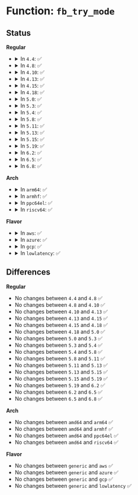 # Function: <code>fb_try_mode</code>

## Status
<b>Regular</b>
<ul>
<li>
<details>
<summary>In <code>4.4</code>: ✅</summary>

```c
int fb_try_mode(struct fb_var_screeninfo *var, struct fb_info *info, const struct fb_videomode *mode, unsigned int bpp);
```

**Collision:** Unique Static

**Inline:** No

**Transformation:** False

**Instances:**

```
In drivers/video/fbdev/core/modedb.c (ffffffff81471e50)
Location: drivers/video/fbdev/core/modedb.c:599
Inline: False
Direct callers:
  - drivers/video/fbdev/core/modedb.c:fb_find_mode
  - drivers/video/fbdev/core/modedb.c:fb_find_mode
  - drivers/video/fbdev/core/modedb.c:fb_find_mode
  - drivers/video/fbdev/core/modedb.c:fb_find_mode
  - drivers/video/fbdev/core/modedb.c:fb_find_mode
  - drivers/video/fbdev/core/modedb.c:fb_find_mode
  - drivers/video/fbdev/core/modedb.c:fb_find_mode
  - drivers/video/fbdev/core/modedb.c:fb_find_mode
```
**Symbols:**

```
ffffffff81471e50-ffffffff81471eea: fb_try_mode (STB_LOCAL)
```
</details>
</li>
<li>
<details>
<summary>In <code>4.8</code>: ✅</summary>

```c
int fb_try_mode(struct fb_var_screeninfo *var, struct fb_info *info, const struct fb_videomode *mode, unsigned int bpp);
```

**Collision:** Unique Static

**Inline:** No

**Transformation:** False

**Instances:**

```
In drivers/video/fbdev/core/modedb.c (ffffffff814c0310)
Location: drivers/video/fbdev/core/modedb.c:599
Inline: False
Direct callers:
  - drivers/video/fbdev/core/modedb.c:fb_find_mode
  - drivers/video/fbdev/core/modedb.c:fb_find_mode
  - drivers/video/fbdev/core/modedb.c:fb_find_mode
  - drivers/video/fbdev/core/modedb.c:fb_find_mode
  - drivers/video/fbdev/core/modedb.c:fb_find_mode
  - drivers/video/fbdev/core/modedb.c:fb_find_mode
  - drivers/video/fbdev/core/modedb.c:fb_find_mode
  - drivers/video/fbdev/core/modedb.c:fb_find_mode
```
**Symbols:**

```
ffffffff814c0310-ffffffff814c03aa: fb_try_mode (STB_LOCAL)
```
</details>
</li>
<li>
<details>
<summary>In <code>4.10</code>: ✅</summary>

```c
int fb_try_mode(struct fb_var_screeninfo *var, struct fb_info *info, const struct fb_videomode *mode, unsigned int bpp);
```

**Collision:** Unique Static

**Inline:** No

**Transformation:** False

**Instances:**

```
In drivers/video/fbdev/core/modedb.c (ffffffff814e2300)
Location: drivers/video/fbdev/core/modedb.c:599
Inline: False
Direct callers:
  - drivers/video/fbdev/core/modedb.c:fb_find_mode
  - drivers/video/fbdev/core/modedb.c:fb_find_mode
  - drivers/video/fbdev/core/modedb.c:fb_find_mode
  - drivers/video/fbdev/core/modedb.c:fb_find_mode
  - drivers/video/fbdev/core/modedb.c:fb_find_mode
  - drivers/video/fbdev/core/modedb.c:fb_find_mode
  - drivers/video/fbdev/core/modedb.c:fb_find_mode
  - drivers/video/fbdev/core/modedb.c:fb_find_mode
```
**Symbols:**

```
ffffffff814e2300-ffffffff814e239a: fb_try_mode (STB_LOCAL)
```
</details>
</li>
<li>
<details>
<summary>In <code>4.13</code>: ✅</summary>

```c
int fb_try_mode(struct fb_var_screeninfo *var, struct fb_info *info, const struct fb_videomode *mode, unsigned int bpp);
```

**Collision:** Unique Static

**Inline:** No

**Transformation:** False

**Instances:**

```
In drivers/video/fbdev/core/modedb.c (ffffffff814ee030)
Location: drivers/video/fbdev/core/modedb.c:599
Inline: False
Direct callers:
  - drivers/video/fbdev/core/modedb.c:fb_find_mode
  - drivers/video/fbdev/core/modedb.c:fb_find_mode
  - drivers/video/fbdev/core/modedb.c:fb_find_mode
  - drivers/video/fbdev/core/modedb.c:fb_find_mode
  - drivers/video/fbdev/core/modedb.c:fb_find_mode
  - drivers/video/fbdev/core/modedb.c:fb_find_mode
  - drivers/video/fbdev/core/modedb.c:fb_find_mode
  - drivers/video/fbdev/core/modedb.c:fb_find_mode
  - drivers/video/fbdev/core/modedb.c:fb_find_mode
```
**Symbols:**

```
ffffffff814ee030-ffffffff814ee0c6: fb_try_mode (STB_LOCAL)
```
</details>
</li>
<li>
<details>
<summary>In <code>4.15</code>: ✅</summary>

```c
int fb_try_mode(struct fb_var_screeninfo *var, struct fb_info *info, const struct fb_videomode *mode, unsigned int bpp);
```

**Collision:** Unique Static

**Inline:** No

**Transformation:** False

**Instances:**

```
In drivers/video/fbdev/core/modedb.c (ffffffff81522bb0)
Location: drivers/video/fbdev/core/modedb.c:599
Inline: False
Direct callers:
  - drivers/video/fbdev/core/modedb.c:fb_find_mode
  - drivers/video/fbdev/core/modedb.c:fb_find_mode
  - drivers/video/fbdev/core/modedb.c:fb_find_mode
  - drivers/video/fbdev/core/modedb.c:fb_find_mode
  - drivers/video/fbdev/core/modedb.c:fb_find_mode
  - drivers/video/fbdev/core/modedb.c:fb_find_mode
  - drivers/video/fbdev/core/modedb.c:fb_find_mode
  - drivers/video/fbdev/core/modedb.c:fb_find_mode
  - drivers/video/fbdev/core/modedb.c:fb_find_mode
```
**Symbols:**

```
ffffffff81522bb0-ffffffff81522c49: fb_try_mode (STB_LOCAL)
```
</details>
</li>
<li>
<details>
<summary>In <code>4.18</code>: ✅</summary>

```c
int fb_try_mode(struct fb_var_screeninfo *var, struct fb_info *info, const struct fb_videomode *mode, unsigned int bpp);
```

**Collision:** Unique Static

**Inline:** No

**Transformation:** False

**Instances:**

```
In drivers/video/fbdev/core/modedb.c (ffffffff81558840)
Location: drivers/video/fbdev/core/modedb.c:599
Inline: False
Direct callers:
  - drivers/video/fbdev/core/modedb.c:fb_find_mode
  - drivers/video/fbdev/core/modedb.c:fb_find_mode
  - drivers/video/fbdev/core/modedb.c:fb_find_mode
  - drivers/video/fbdev/core/modedb.c:fb_find_mode
  - drivers/video/fbdev/core/modedb.c:fb_find_mode
  - drivers/video/fbdev/core/modedb.c:fb_find_mode
  - drivers/video/fbdev/core/modedb.c:fb_find_mode
  - drivers/video/fbdev/core/modedb.c:fb_find_mode
  - drivers/video/fbdev/core/modedb.c:fb_find_mode
```
**Symbols:**

```
ffffffff81558840-ffffffff815588d7: fb_try_mode (STB_LOCAL)
```
</details>
</li>
<li>
<details>
<summary>In <code>5.0</code>: ✅</summary>

```c
int fb_try_mode(struct fb_var_screeninfo *var, struct fb_info *info, const struct fb_videomode *mode, unsigned int bpp);
```

**Collision:** Unique Static

**Inline:** No

**Transformation:** False

**Instances:**

```
In drivers/video/fbdev/core/modedb.c (ffffffff815701d0)
Location: drivers/video/fbdev/core/modedb.c:599
Inline: False
Direct callers:
  - drivers/video/fbdev/core/modedb.c:fb_find_mode
  - drivers/video/fbdev/core/modedb.c:fb_find_mode
  - drivers/video/fbdev/core/modedb.c:fb_find_mode
  - drivers/video/fbdev/core/modedb.c:fb_find_mode
  - drivers/video/fbdev/core/modedb.c:fb_find_mode
  - drivers/video/fbdev/core/modedb.c:fb_find_mode
  - drivers/video/fbdev/core/modedb.c:fb_find_mode
  - drivers/video/fbdev/core/modedb.c:fb_find_mode
  - drivers/video/fbdev/core/modedb.c:fb_find_mode
```
**Symbols:**

```
ffffffff815701d0-ffffffff81570267: fb_try_mode (STB_LOCAL)
```
</details>
</li>
<li>
<details>
<summary>In <code>5.3</code>: ✅</summary>

```c
int fb_try_mode(struct fb_var_screeninfo *var, struct fb_info *info, const struct fb_videomode *mode, unsigned int bpp);
```

**Collision:** Unique Static

**Inline:** No

**Transformation:** False

**Instances:**

```
In drivers/video/fbdev/core/modedb.c (ffffffff815a0650)
Location: drivers/video/fbdev/core/modedb.c:599
Inline: False
Direct callers:
  - drivers/video/fbdev/core/modedb.c:fb_find_mode
  - drivers/video/fbdev/core/modedb.c:fb_find_mode
  - drivers/video/fbdev/core/modedb.c:fb_find_mode
  - drivers/video/fbdev/core/modedb.c:fb_find_mode
  - drivers/video/fbdev/core/modedb.c:fb_find_mode
  - drivers/video/fbdev/core/modedb.c:fb_find_mode
  - drivers/video/fbdev/core/modedb.c:fb_find_mode
  - drivers/video/fbdev/core/modedb.c:fb_find_mode
  - drivers/video/fbdev/core/modedb.c:fb_find_mode
```
**Symbols:**

```
ffffffff815a0650-ffffffff815a06e7: fb_try_mode (STB_LOCAL)
```
</details>
</li>
<li>
<details>
<summary>In <code>5.4</code>: ✅</summary>

```c
int fb_try_mode(struct fb_var_screeninfo *var, struct fb_info *info, const struct fb_videomode *mode, unsigned int bpp);
```

**Collision:** Unique Static

**Inline:** No

**Transformation:** False

**Instances:**

```
In drivers/video/fbdev/core/modedb.c (ffffffff815c14d0)
Location: drivers/video/fbdev/core/modedb.c:542
Inline: False
Direct callers:
  - drivers/video/fbdev/core/modedb.c:fb_find_mode
  - drivers/video/fbdev/core/modedb.c:fb_find_mode
  - drivers/video/fbdev/core/modedb.c:fb_find_mode
  - drivers/video/fbdev/core/modedb.c:fb_find_mode
  - drivers/video/fbdev/core/modedb.c:fb_find_mode
  - drivers/video/fbdev/core/modedb.c:fb_find_mode
  - drivers/video/fbdev/core/modedb.c:fb_find_mode
  - drivers/video/fbdev/core/modedb.c:fb_find_mode
  - drivers/video/fbdev/core/modedb.c:fb_find_mode
```
**Symbols:**

```
ffffffff815c14d0-ffffffff815c1567: fb_try_mode (STB_LOCAL)
```
</details>
</li>
<li>
<details>
<summary>In <code>5.8</code>: ✅</summary>

```c
int fb_try_mode(struct fb_var_screeninfo *var, struct fb_info *info, const struct fb_videomode *mode, unsigned int bpp);
```

**Collision:** Unique Static

**Inline:** No

**Transformation:** False

**Instances:**

```
In drivers/video/fbdev/core/modedb.c (ffffffff8166b840)
Location: drivers/video/fbdev/core/modedb.c:542
Inline: False
Direct callers:
  - drivers/video/fbdev/core/modedb.c:fb_find_mode
  - drivers/video/fbdev/core/modedb.c:fb_find_mode
  - drivers/video/fbdev/core/modedb.c:fb_find_mode
  - drivers/video/fbdev/core/modedb.c:fb_find_mode
  - drivers/video/fbdev/core/modedb.c:fb_find_mode
  - drivers/video/fbdev/core/modedb.c:fb_find_mode
  - drivers/video/fbdev/core/modedb.c:fb_find_mode
  - drivers/video/fbdev/core/modedb.c:fb_find_mode
  - drivers/video/fbdev/core/modedb.c:fb_find_mode
```
**Symbols:**

```
ffffffff8166b840-ffffffff8166b8e1: fb_try_mode (STB_LOCAL)
```
</details>
</li>
<li>
<details>
<summary>In <code>5.11</code>: ✅</summary>

```c
int fb_try_mode(struct fb_var_screeninfo *var, struct fb_info *info, const struct fb_videomode *mode, unsigned int bpp);
```

**Collision:** Unique Static

**Inline:** No

**Transformation:** False

**Instances:**

```
In drivers/video/fbdev/core/modedb.c (ffffffff8168c190)
Location: drivers/video/fbdev/core/modedb.c:542
Inline: False
Direct callers:
  - drivers/video/fbdev/core/modedb.c:fb_find_mode
  - drivers/video/fbdev/core/modedb.c:fb_find_mode
  - drivers/video/fbdev/core/modedb.c:fb_find_mode
  - drivers/video/fbdev/core/modedb.c:fb_find_mode
  - drivers/video/fbdev/core/modedb.c:fb_find_mode
  - drivers/video/fbdev/core/modedb.c:fb_find_mode
  - drivers/video/fbdev/core/modedb.c:fb_find_mode
  - drivers/video/fbdev/core/modedb.c:fb_find_mode
  - drivers/video/fbdev/core/modedb.c:fb_find_mode
```
**Symbols:**

```
ffffffff8168c190-ffffffff8168c231: fb_try_mode (STB_LOCAL)
```
</details>
</li>
<li>
<details>
<summary>In <code>5.13</code>: ✅</summary>

```c
int fb_try_mode(struct fb_var_screeninfo *var, struct fb_info *info, const struct fb_videomode *mode, unsigned int bpp);
```

**Collision:** Unique Static

**Inline:** No

**Transformation:** False

**Instances:**

```
In drivers/video/fbdev/core/modedb.c (ffffffff8166ee70)
Location: drivers/video/fbdev/core/modedb.c:542
Inline: False
Direct callers:
  - drivers/video/fbdev/core/modedb.c:fb_find_mode
  - drivers/video/fbdev/core/modedb.c:fb_find_mode
  - drivers/video/fbdev/core/modedb.c:fb_find_mode
  - drivers/video/fbdev/core/modedb.c:fb_find_mode
  - drivers/video/fbdev/core/modedb.c:fb_find_mode
  - drivers/video/fbdev/core/modedb.c:fb_find_mode
  - drivers/video/fbdev/core/modedb.c:fb_find_mode
  - drivers/video/fbdev/core/modedb.c:fb_find_mode
  - drivers/video/fbdev/core/modedb.c:fb_find_mode
```
**Symbols:**

```
ffffffff8166ee70-ffffffff8166ef0d: fb_try_mode (STB_LOCAL)
```
</details>
</li>
<li>
<details>
<summary>In <code>5.15</code>: ✅</summary>

```c
int fb_try_mode(struct fb_var_screeninfo *var, struct fb_info *info, const struct fb_videomode *mode, unsigned int bpp);
```

**Collision:** Unique Static

**Inline:** No

**Transformation:** False

**Instances:**

```
In drivers/video/fbdev/core/modedb.c (ffffffff816e3090)
Location: drivers/video/fbdev/core/modedb.c:542
Inline: False
Direct callers:
  - drivers/video/fbdev/core/modedb.c:fb_find_mode
  - drivers/video/fbdev/core/modedb.c:fb_find_mode
  - drivers/video/fbdev/core/modedb.c:fb_find_mode
  - drivers/video/fbdev/core/modedb.c:fb_find_mode
  - drivers/video/fbdev/core/modedb.c:fb_find_mode
  - drivers/video/fbdev/core/modedb.c:fb_find_mode
  - drivers/video/fbdev/core/modedb.c:fb_find_mode
  - drivers/video/fbdev/core/modedb.c:fb_find_mode
  - drivers/video/fbdev/core/modedb.c:fb_find_mode
```
**Symbols:**

```
ffffffff816e3090-ffffffff816e312d: fb_try_mode (STB_LOCAL)
```
</details>
</li>
<li>
<details>
<summary>In <code>5.19</code>: ✅</summary>

```c
int fb_try_mode(struct fb_var_screeninfo *var, struct fb_info *info, const struct fb_videomode *mode, unsigned int bpp);
```

**Collision:** Unique Static

**Inline:** No

**Transformation:** False

**Instances:**

```
In drivers/video/fbdev/core/modedb.c (ffffffff8180d570)
Location: drivers/video/fbdev/core/modedb.c:542
Inline: False
Direct callers:
  - drivers/video/fbdev/core/modedb.c:fb_find_mode
  - drivers/video/fbdev/core/modedb.c:fb_find_mode
  - drivers/video/fbdev/core/modedb.c:fb_find_mode
  - drivers/video/fbdev/core/modedb.c:fb_find_mode
  - drivers/video/fbdev/core/modedb.c:fb_find_mode
  - drivers/video/fbdev/core/modedb.c:fb_find_mode
  - drivers/video/fbdev/core/modedb.c:fb_find_mode
  - drivers/video/fbdev/core/modedb.c:fb_find_mode
  - drivers/video/fbdev/core/modedb.c:fb_find_mode
```
**Symbols:**

```
ffffffff8180d570-ffffffff8180d619: fb_try_mode (STB_LOCAL)
```
</details>
</li>
<li>
<details>
<summary>In <code>6.2</code>: ✅</summary>

```c
int fb_try_mode(struct fb_var_screeninfo *var, struct fb_info *info, const struct fb_videomode *mode, unsigned int bpp);
```

**Collision:** Unique Static

**Inline:** No

**Transformation:** False

**Instances:**

```
In drivers/video/fbdev/core/modedb.c (ffffffff8193c120)
Location: drivers/video/fbdev/core/modedb.c:542
Inline: False
Direct callers:
  - drivers/video/fbdev/core/modedb.c:fb_find_mode
  - drivers/video/fbdev/core/modedb.c:fb_find_mode
  - drivers/video/fbdev/core/modedb.c:fb_find_mode
  - drivers/video/fbdev/core/modedb.c:fb_find_mode
  - drivers/video/fbdev/core/modedb.c:fb_find_mode
  - drivers/video/fbdev/core/modedb.c:fb_find_mode
  - drivers/video/fbdev/core/modedb.c:fb_find_mode
  - drivers/video/fbdev/core/modedb.c:fb_find_mode
  - drivers/video/fbdev/core/modedb.c:fb_find_mode
```
**Symbols:**

```
ffffffff8193c120-ffffffff8193c1c9: fb_try_mode (STB_LOCAL)
```
</details>
</li>
<li>
<details>
<summary>In <code>6.5</code>: ✅</summary>

```c
int fb_try_mode(struct fb_var_screeninfo *var, struct fb_info *info, const struct fb_videomode *mode, unsigned int bpp);
```

**Collision:** Unique Static

**Inline:** No

**Transformation:** False

**Instances:**

```
In drivers/video/fbdev/core/modedb.c (ffffffff81980100)
Location: drivers/video/fbdev/core/modedb.c:547
Inline: False
Direct callers:
  - drivers/video/fbdev/core/modedb.c:fb_find_mode
  - drivers/video/fbdev/core/modedb.c:fb_find_mode
  - drivers/video/fbdev/core/modedb.c:fb_find_mode
  - drivers/video/fbdev/core/modedb.c:fb_find_mode
  - drivers/video/fbdev/core/modedb.c:fb_find_mode
  - drivers/video/fbdev/core/modedb.c:fb_find_mode
  - drivers/video/fbdev/core/modedb.c:fb_find_mode
  - drivers/video/fbdev/core/modedb.c:fb_find_mode
  - drivers/video/fbdev/core/modedb.c:fb_find_mode
```
**Symbols:**

```
ffffffff81980100-ffffffff819801a9: fb_try_mode (STB_LOCAL)
```
</details>
</li>
<li>
<details>
<summary>In <code>6.8</code>: ✅</summary>

```c
int fb_try_mode(struct fb_var_screeninfo *var, struct fb_info *info, const struct fb_videomode *mode, unsigned int bpp);
```

**Collision:** Unique Static

**Inline:** No

**Transformation:** False

**Instances:**

```
In drivers/video/fbdev/core/modedb.c (ffffffff819c5440)
Location: drivers/video/fbdev/core/modedb.c:547
Inline: False
Direct callers:
  - drivers/video/fbdev/core/modedb.c:fb_find_mode
  - drivers/video/fbdev/core/modedb.c:fb_find_mode
  - drivers/video/fbdev/core/modedb.c:fb_find_mode
  - drivers/video/fbdev/core/modedb.c:fb_find_mode
  - drivers/video/fbdev/core/modedb.c:fb_find_mode
  - drivers/video/fbdev/core/modedb.c:fb_find_mode
  - drivers/video/fbdev/core/modedb.c:fb_find_mode
  - drivers/video/fbdev/core/modedb.c:fb_find_mode
  - drivers/video/fbdev/core/modedb.c:fb_find_mode
```
**Symbols:**

```
ffffffff819c5440-ffffffff819c54e9: fb_try_mode (STB_LOCAL)
```
</details>
</li>
</ul>
<b>Arch</b>
<ul>
<li>
<details>
<summary>In <code>arm64</code>: ✅</summary>

```c
int fb_try_mode(struct fb_var_screeninfo *var, struct fb_info *info, const struct fb_videomode *mode, unsigned int bpp);
```

**Collision:** Unique Static

**Inline:** No

**Transformation:** False

**Instances:**

```
In drivers/video/fbdev/core/modedb.c (ffff80001074a3e0)
Location: drivers/video/fbdev/core/modedb.c:542
Inline: False
Direct callers:
  - drivers/video/fbdev/core/modedb.c:fb_find_mode
  - drivers/video/fbdev/core/modedb.c:fb_find_mode
  - drivers/video/fbdev/core/modedb.c:fb_find_mode
  - drivers/video/fbdev/core/modedb.c:fb_find_mode
  - drivers/video/fbdev/core/modedb.c:fb_find_mode
  - drivers/video/fbdev/core/modedb.c:fb_find_mode
  - drivers/video/fbdev/core/modedb.c:fb_find_mode
  - drivers/video/fbdev/core/modedb.c:fb_find_mode
  - drivers/video/fbdev/core/modedb.c:fb_find_mode
```
**Symbols:**

```
ffff80001074a3e0-ffff80001074a4bc: fb_try_mode (STB_LOCAL)
```
</details>
</li>
<li>
<details>
<summary>In <code>armhf</code>: ✅</summary>

```c
int fb_try_mode(struct fb_var_screeninfo *var, struct fb_info *info, const struct fb_videomode *mode, unsigned int bpp);
```

**Collision:** Unique Static

**Inline:** No

**Transformation:** False

**Instances:**

```
In drivers/video/fbdev/core/modedb.c (c08ccd5c)
Location: drivers/video/fbdev/core/modedb.c:542
Inline: False
Direct callers:
  - drivers/video/fbdev/core/modedb.c:fb_find_mode
  - drivers/video/fbdev/core/modedb.c:fb_find_mode
  - drivers/video/fbdev/core/modedb.c:fb_find_mode
  - drivers/video/fbdev/core/modedb.c:fb_find_mode
  - drivers/video/fbdev/core/modedb.c:fb_find_mode
  - drivers/video/fbdev/core/modedb.c:fb_find_mode
  - drivers/video/fbdev/core/modedb.c:fb_find_mode
  - drivers/video/fbdev/core/modedb.c:fb_find_mode
  - drivers/video/fbdev/core/modedb.c:fb_find_mode
```
**Symbols:**

```
c08ccd5c-c08cce20: fb_try_mode (STB_LOCAL)
```
</details>
</li>
<li>
<details>
<summary>In <code>ppc64el</code>: ✅</summary>

```c
int fb_try_mode(struct fb_var_screeninfo *var, struct fb_info *info, const struct fb_videomode *mode, unsigned int bpp);
```

**Collision:** Unique Static

**Inline:** No

**Transformation:** False

**Instances:**

```
In drivers/video/fbdev/core/modedb.c (c0000000008aba60)
Location: drivers/video/fbdev/core/modedb.c:542
Inline: False
Direct callers:
  - drivers/video/fbdev/core/modedb.c:fb_find_mode
  - drivers/video/fbdev/core/modedb.c:fb_find_mode
  - drivers/video/fbdev/core/modedb.c:fb_find_mode
  - drivers/video/fbdev/core/modedb.c:fb_find_mode
  - drivers/video/fbdev/core/modedb.c:fb_find_mode
  - drivers/video/fbdev/core/modedb.c:fb_find_mode
  - drivers/video/fbdev/core/modedb.c:fb_find_mode
  - drivers/video/fbdev/core/modedb.c:fb_find_mode
  - drivers/video/fbdev/core/modedb.c:fb_find_mode
```
**Symbols:**

```
c0000000008aba60-c0000000008abb68: fb_try_mode (STB_LOCAL)
```
</details>
</li>
<li>
<details>
<summary>In <code>riscv64</code>: ✅</summary>

```c
int fb_try_mode(struct fb_var_screeninfo *var, struct fb_info *info, const struct fb_videomode *mode, unsigned int bpp);
```

**Collision:** Unique Static

**Inline:** No

**Transformation:** False

**Instances:**

```
In drivers/video/fbdev/core/modedb.c (ffffffe0004f864a)
Location: drivers/video/fbdev/core/modedb.c:542
Inline: False
Direct callers:
  - drivers/video/fbdev/core/modedb.c:fb_find_mode
  - drivers/video/fbdev/core/modedb.c:fb_find_mode
  - drivers/video/fbdev/core/modedb.c:fb_find_mode
  - drivers/video/fbdev/core/modedb.c:fb_find_mode
  - drivers/video/fbdev/core/modedb.c:fb_find_mode
  - drivers/video/fbdev/core/modedb.c:fb_find_mode
  - drivers/video/fbdev/core/modedb.c:fb_find_mode
  - drivers/video/fbdev/core/modedb.c:fb_find_mode
  - drivers/video/fbdev/core/modedb.c:fb_find_mode
```
**Symbols:**

```
ffffffe0004f864a-ffffffe0004f86f8: fb_try_mode (STB_LOCAL)
```
</details>
</li>
</ul>
<b>Flavor</b>
<ul>
<li>
<details>
<summary>In <code>aws</code>: ✅</summary>

```c
int fb_try_mode(struct fb_var_screeninfo *var, struct fb_info *info, const struct fb_videomode *mode, unsigned int bpp);
```

**Collision:** Unique Static

**Inline:** No

**Transformation:** False

**Instances:**

```
In drivers/video/fbdev/core/modedb.c (ffffffff815b5620)
Location: drivers/video/fbdev/core/modedb.c:542
Inline: False
Direct callers:
  - drivers/video/fbdev/core/modedb.c:fb_find_mode
  - drivers/video/fbdev/core/modedb.c:fb_find_mode
  - drivers/video/fbdev/core/modedb.c:fb_find_mode
  - drivers/video/fbdev/core/modedb.c:fb_find_mode
  - drivers/video/fbdev/core/modedb.c:fb_find_mode
  - drivers/video/fbdev/core/modedb.c:fb_find_mode
  - drivers/video/fbdev/core/modedb.c:fb_find_mode
  - drivers/video/fbdev/core/modedb.c:fb_find_mode
  - drivers/video/fbdev/core/modedb.c:fb_find_mode
```
**Symbols:**

```
ffffffff815b5620-ffffffff815b56b7: fb_try_mode (STB_LOCAL)
```
</details>
</li>
<li>
<details>
<summary>In <code>azure</code>: ✅</summary>

```c
int fb_try_mode(struct fb_var_screeninfo *var, struct fb_info *info, const struct fb_videomode *mode, unsigned int bpp);
```

**Collision:** Unique Static

**Inline:** No

**Transformation:** False

**Instances:**

```
In drivers/video/fbdev/core/modedb.c (ffffffff815a4400)
Location: drivers/video/fbdev/core/modedb.c:542
Inline: False
Direct callers:
  - drivers/video/fbdev/core/modedb.c:fb_find_mode
  - drivers/video/fbdev/core/modedb.c:fb_find_mode
  - drivers/video/fbdev/core/modedb.c:fb_find_mode
  - drivers/video/fbdev/core/modedb.c:fb_find_mode
  - drivers/video/fbdev/core/modedb.c:fb_find_mode
  - drivers/video/fbdev/core/modedb.c:fb_find_mode
  - drivers/video/fbdev/core/modedb.c:fb_find_mode
  - drivers/video/fbdev/core/modedb.c:fb_find_mode
  - drivers/video/fbdev/core/modedb.c:fb_find_mode
```
**Symbols:**

```
ffffffff815a4400-ffffffff815a4497: fb_try_mode (STB_LOCAL)
```
</details>
</li>
<li>
<details>
<summary>In <code>gcp</code>: ✅</summary>

```c
int fb_try_mode(struct fb_var_screeninfo *var, struct fb_info *info, const struct fb_videomode *mode, unsigned int bpp);
```

**Collision:** Unique Static

**Inline:** No

**Transformation:** False

**Instances:**

```
In drivers/video/fbdev/core/modedb.c (ffffffff815b5bb0)
Location: drivers/video/fbdev/core/modedb.c:542
Inline: False
Direct callers:
  - drivers/video/fbdev/core/modedb.c:fb_find_mode
  - drivers/video/fbdev/core/modedb.c:fb_find_mode
  - drivers/video/fbdev/core/modedb.c:fb_find_mode
  - drivers/video/fbdev/core/modedb.c:fb_find_mode
  - drivers/video/fbdev/core/modedb.c:fb_find_mode
  - drivers/video/fbdev/core/modedb.c:fb_find_mode
  - drivers/video/fbdev/core/modedb.c:fb_find_mode
  - drivers/video/fbdev/core/modedb.c:fb_find_mode
  - drivers/video/fbdev/core/modedb.c:fb_find_mode
```
**Symbols:**

```
ffffffff815b5bb0-ffffffff815b5c47: fb_try_mode (STB_LOCAL)
```
</details>
</li>
<li>
<details>
<summary>In <code>lowlatency</code>: ✅</summary>

```c
int fb_try_mode(struct fb_var_screeninfo *var, struct fb_info *info, const struct fb_videomode *mode, unsigned int bpp);
```

**Collision:** Unique Static

**Inline:** No

**Transformation:** False

**Instances:**

```
In drivers/video/fbdev/core/modedb.c (ffffffff815cf620)
Location: drivers/video/fbdev/core/modedb.c:542
Inline: False
Direct callers:
  - drivers/video/fbdev/core/modedb.c:fb_find_mode
  - drivers/video/fbdev/core/modedb.c:fb_find_mode
  - drivers/video/fbdev/core/modedb.c:fb_find_mode
  - drivers/video/fbdev/core/modedb.c:fb_find_mode
  - drivers/video/fbdev/core/modedb.c:fb_find_mode
  - drivers/video/fbdev/core/modedb.c:fb_find_mode
  - drivers/video/fbdev/core/modedb.c:fb_find_mode
  - drivers/video/fbdev/core/modedb.c:fb_find_mode
  - drivers/video/fbdev/core/modedb.c:fb_find_mode
```
**Symbols:**

```
ffffffff815cf620-ffffffff815cf6b7: fb_try_mode (STB_LOCAL)
```
</details>
</li>
</ul>

## Differences
<b>Regular</b>
<ul>
<li>
No changes between <code>4.4</code> and <code>4.8</code> ✅
</li>
<li>
No changes between <code>4.8</code> and <code>4.10</code> ✅
</li>
<li>
No changes between <code>4.10</code> and <code>4.13</code> ✅
</li>
<li>
No changes between <code>4.13</code> and <code>4.15</code> ✅
</li>
<li>
No changes between <code>4.15</code> and <code>4.18</code> ✅
</li>
<li>
No changes between <code>4.18</code> and <code>5.0</code> ✅
</li>
<li>
No changes between <code>5.0</code> and <code>5.3</code> ✅
</li>
<li>
No changes between <code>5.3</code> and <code>5.4</code> ✅
</li>
<li>
No changes between <code>5.4</code> and <code>5.8</code> ✅
</li>
<li>
No changes between <code>5.8</code> and <code>5.11</code> ✅
</li>
<li>
No changes between <code>5.11</code> and <code>5.13</code> ✅
</li>
<li>
No changes between <code>5.13</code> and <code>5.15</code> ✅
</li>
<li>
No changes between <code>5.15</code> and <code>5.19</code> ✅
</li>
<li>
No changes between <code>5.19</code> and <code>6.2</code> ✅
</li>
<li>
No changes between <code>6.2</code> and <code>6.5</code> ✅
</li>
<li>
No changes between <code>6.5</code> and <code>6.8</code> ✅
</li>
</ul>
<b>Arch</b>
<ul>
<li>
No changes between <code>amd64</code> and <code>arm64</code> ✅
</li>
<li>
No changes between <code>amd64</code> and <code>armhf</code> ✅
</li>
<li>
No changes between <code>amd64</code> and <code>ppc64el</code> ✅
</li>
<li>
No changes between <code>amd64</code> and <code>riscv64</code> ✅
</li>
</ul>
<b>Flavor</b>
<ul>
<li>
No changes between <code>generic</code> and <code>aws</code> ✅
</li>
<li>
No changes between <code>generic</code> and <code>azure</code> ✅
</li>
<li>
No changes between <code>generic</code> and <code>gcp</code> ✅
</li>
<li>
No changes between <code>generic</code> and <code>lowlatency</code> ✅
</li>
</ul>
